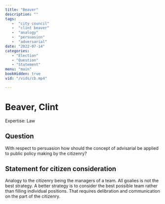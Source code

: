 ```yaml
---
title: "Beaver"
description: ""
tags:
   -  "city council"
   -  "clint beaver"
   -  "analogy"
   -  "persuasion"
   -  "adversarial"
date: "2022-07-14"
categories:
   - "Election"
   - "Question"
   - "Statement"
menu: "main"
bookHidden: true
vid: "/vids/cb.mp4"

---
```

# Beaver, Clint
Expertise: Law

## Question
With respect to persuasion how should the concept of advisarial be applied to public policy making by the citizenry?

## Statement for citizen consideration
Analogy to the citizenry being the managers of a team. All goalies is not the best strategy. A better strategy is to consider the best possible team rather than filling individual positions. That requires delibration and communication on the part of the citizenry.



 

